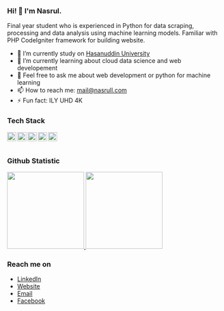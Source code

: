 ### Hi! 👋 I'm Nasrul.

Final year student who is experienced in Python for data scraping, processing and data analysis using machine learning models. Familiar with PHP CodeIgniter framework for building website.


- 🔭 I’m currently study on <a href="https://unhas.ac.id/v2">Hasanuddin University</a>
- 🌱 I’m currently learning about cloud data science and web developement
- 💬 Feel free to ask me about web development or python for machine learning
- 📫 How to reach me: mail@nasrull.com
- ⚡ Fun fact: ILY UHD 4K

### Tech Stack
  <a href="#"><img align="left" alt="JavaScript" title="JavaScript" width="21px" src="https://upload.wikimedia.org/wikipedia/commons/9/99/Unofficial_JavaScript_logo_2.svg" /></a>
  <a href="https://nodejs.org/"><img align="left" alt="NodeJS" title="NodeJS" width="21px" src="https://seeklogo.com/images/N/nodejs-logo-FBE122E377-seeklogo.com.png" /></a>
  <a href="https://reactjs.org/"><img align="left" alt="React" title="React" width="21px" src="https://cdn.worldvectorlogo.com/logos/react-2.svg" /></a>
  <a href="https://hapi.dev/"><img align="left" alt="Hapi" title="Hapi (NodeJS HTTP Framework)" width="21px" src="https://avatars.githubusercontent.com/u/3774533?s=200&v=4" /></a>
  <a href="https://nextjs.org/"><img align="left" alt="Next" title="Next (React SSR Framework)" width="21px" src="https://iconape.com/wp-content/files/gm/82643/svg/next-js.svg" /></a>
  <br>
  <br>
  
### Github Statistic
<p align="left">
<a href="https://github.com/NasroelLah">
  <img height="180em" src="https://github-readme-stats-eight-theta.vercel.app/api?username=dimasmds&show_icons=true&theme=algolia&include_all_commits=true&count_private=true"/>
  <img height="180em" src="https://github-readme-stats-eight-theta.vercel.app/api/top-langs/?username=dimasmds&layout=compact&langs_count=8&theme=algolia"/>
</a>
</p>

### Reach me on
- <a href="https://linkedin.com/in/nasroel/">LinkedIn</a>
- <a href="https://nasrull.com">Website</a>
- <a href="mailto:mail@nasrull.com">Email</a>
- <a href="https://fb.com/nsharis">Facebook</a>
